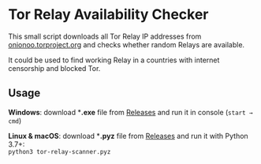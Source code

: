 Tor Relay Availability Checker
==============================

This small script downloads all Tor Relay IP addresses from [onionoo.torproject.org](https://onionoo.torproject.org/) and checks whether random Relays are available.

It could be used to find working Relay in a countries with internet censorship and blocked Tor.

## Usage

**Windows**: download ***.exe** file from [Releases](https://github.com/ValdikSS/tor-relay-scanner/releases) and run it in console (`start → cmd`)

**Linux & macOS**: download ***.pyz** file from [Releases](https://github.com/ValdikSS/tor-relay-scanner/releases) and run it with Python 3.7+:  
`python3 tor-relay-scanner.pyz`
